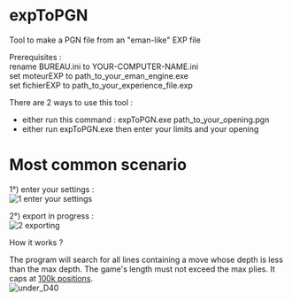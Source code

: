 # expToPGN
Tool to make a PGN file from an "eman-like" EXP file<p>

Prerequisites :<br>
rename BUREAU.ini to YOUR-COMPUTER-NAME.ini<br>
set moteurEXP to path_to_your_eman_engine.exe<br>
set fichierEXP to path_to_your_experience_file.exp<br>

There are 2 ways to use this tool :<br>
- either run this command : expToPGN.exe path_to_your_opening.pgn<br>
- either run expToPGN.exe then enter your limits and your opening<p>

# Most common scenario
1°) enter your settings :<br>
![1 enter your settings](https://github.com/chris13300/expToPGN/blob/main/expToPGN/bin/Debug/1.%20set%20your%20limits.jpg)<p>

2°) export in progress :<br>
![2 exporting](https://github.com/chris13300/expToPGN/blob/main/expToPGN/bin/Debug/2.%20export.jpg)<p>

How it works ?<p>
The program will search for all lines containing a move whose depth is less than the max depth. The game's length must not exceed the max plies. It caps at [100k positions](https://github.com/chris13300/expToPGN/blob/main/expToPGN/modMain.vb#L159).<br>
![under_D40](https://github.com/chris13300/expToPGN/blob/main/expToPGN/bin/Debug/under_D40.jpg)<br>
